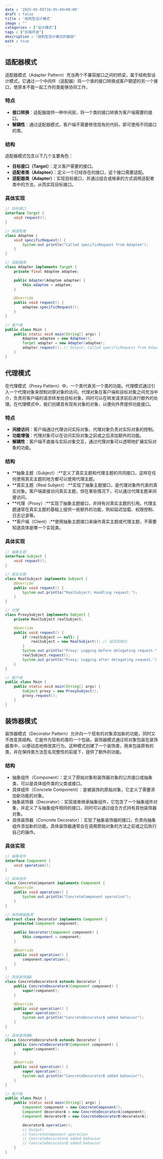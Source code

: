 ```yaml
---
date : '2025-05-05T16:45:49+08:00'
draft : false
title : '结构型设计模式'
image : ""
categories : ["设计模式"]
tags : ["后端开发"]
description : "结构型设计模式的基础"
math : true
---
```

## 适配器模式

适配器模式（Adapter Pattern）充当两个不兼容接口之间的桥梁，属于结构型设计模式。它通过一个中间件（适配器）将一个类的接口转换成客户期望的另一个接口，使原本不能一起工作的类能够协同工作。

### 特点

- **接口转换**：适配器提供一种中间层，将一个类的接口转换为客户端需要的接口。
- **解耦性**：通过适配器模式，客户端不需要修改现有的代码，即可使用不同接口的类。

### 结构

适配器模式包含以下几个主要角色：

- **目标接口（Target）**：定义客户需要的接口。
- **适配者类（Adaptee）**：定义一个已经存在的接口，这个接口需要适配。
- **适配器类（Adapter）**：实现目标接口，并通过组合或继承的方式调用适配者类中的方法，从而实现目标接口。

### 具体实现

```java
// 目标接口
interface Target {
    void request();
}

// 被适配者
class Adaptee {
    void specificRequest() {
        System.out.println("Called specificRequest from Adaptee");
    }
}

// 适配器类
class Adapter implements Target {
    private final Adaptee adaptee;

    public Adapter(Adaptee adaptee) {
        this.adaptee = adaptee;
    }

    @Override
    public void request() {
        adaptee.specificRequest();
    }
}

// 客户端
public class Main {
    public static void main(String[] args) {
        Adaptee adaptee = new Adaptee();
        Target adapter = new Adapter(adaptee);
        adapter.request(); // Output: Called specificRequest from Adaptee
    }
}
```

## 代理模式

在代理模式（Proxy Pattern）中，一个类代表另一个类的功能。代理模式通过引入一个代理对象来控制对原对象的访问。代理对象在客户端和目标对象之间充当中介，负责将客户端的请求转发给目标对象，同时可以在转发请求前后进行额外的处理。在代理模式中，我们创建具有现有对象的对象，以便向外界提供功能接口。

### 特点

- **间接访问**：客户端通过代理访问实际对象，代理对象负责对实际对象的控制。
- **功能增强**：代理对象可以在访问实际对象之前或之后添加额外的功能。
- **解耦性**：客户端不直接与实际对象交互，通过代理对象可以透明地扩展实际对象的功能。

### 结构

- **抽象主题（Subject）:**定义了真实主题和代理主题的共同接口，这样在任何使用真实主题的地方都可以使用代理主题。
- **真实主题（Real Subject）:**实现了抽象主题接口，是代理对象所代表的真实对象。客户端直接访问真实主题，但在某些情况下，可以通过代理主题来间接访问。
- **代理（Proxy）:**实现了抽象主题接口，并持有对真实主题的引用。代理主题通常在真实主题的基础上提供一些额外的功能，例如延迟加载、权限控制、日志记录等。
- **客户端（Client）:**使用抽象主题接口来操作真实主题或代理主题，不需要知道具体是哪一个实现类。

### 具体实现

```java
// 抽象主题
interface Subject {
    void request();
}

// 真实主题
class RealSubject implements Subject {
    @Override
    public void request() {
        System.out.println("RealSubject: Handling request.");
    }
}

// 代理
class ProxySubject implements Subject {
    private RealSubject realSubject;

    @Override
    public void request() {
        if (realSubject == null) {
            realSubject = new RealSubject(); // 延迟初始化
        }
        System.out.println("Proxy: Logging before delegating request.");
        realSubject.request();
        System.out.println("Proxy: Logging after delegating request.");
    }
}

// 客户端
public class Main {
    public static void main(String[] args) {
        Subject proxy = new ProxySubject();
        proxy.request();
    }
}

```

## 装饰器模式

装饰器模式（Decorator Pattern）允许向一个现有的对象添加新的功能，同时又不改变其结构。它是作为现有的类的一个包装。装饰器模式通过将对象包装在装饰器类中，以便动态地修改其行为。这种模式创建了一个装饰类，用来包装原有的类，并在保持类方法签名完整性的前提下，提供了额外的功能。

### 结构

- 抽象组件（Component）：定义了原始对象和装饰器对象的公共接口或抽象类，可以是具体组件类的父类或接口。
- 具体组件（Concrete Component）：是被装饰的原始对象，它定义了需要添加新功能的对象。
- 抽象装饰器（Decorator）：实现或者继承抽象组件，它包含了一个抽象组件对象，并定义了与抽象组件相同的接口，同时可以通过组合方式持有其他装饰器对象。
- 具体装饰器（Concrete Decorator）：实现了抽象装饰器的接口，负责向抽象组件添加新的功能。具体装饰器通常会在调用原始对象的方法之前或之后执行自己的操作。

### 具体实现

```java
// 抽象组件
interface Component {
    void operation();
}

// 具体组件
class ConcreteComponent implements Component {
    @Override
    public void operation() {
        System.out.println("ConcreteComponent operation");
    }
}

// 装饰器抽象类
abstract class Decorator implements Component {
    protected Component component;

    public Decorator(Component component) {
        this.component = component;
    }

    @Override
    public void operation() {
        component.operation();
    }
}

// 具体装饰器A
class ConcreteDecoratorA extends Decorator {
    public ConcreteDecoratorA(Component component) {
        super(component);
    }

    @Override
    public void operation() {
        super.operation();
        System.out.println("ConcreteDecoratorA added behavior");
    }
}

// 具体装饰器B
class ConcreteDecoratorB extends Decorator {
    public ConcreteDecoratorB(Component component) {
        super(component);
    }

    @Override
    public void operation() {
        super.operation();
        System.out.println("ConcreteDecoratorB added behavior");
    }
}

// 客户端
public class Main {
    public static void main(String[] args) {
        Component component = new ConcreteComponent();
        Component decoratorA = new ConcreteDecoratorA(component);
        Component decoratorB = new ConcreteDecoratorB(decoratorA);

        decoratorB.operation();
        // Output:
        // ConcreteComponent operation
        // ConcreteDecoratorA added behavior
        // ConcreteDecoratorB added behavior
    }
}
```

